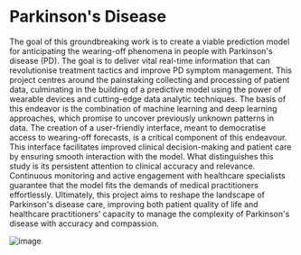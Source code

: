 # Parkinson's Disease

The goal of this groundbreaking work is to create a viable prediction model for anticipating the wearing-off phenomena in people with Parkinson's disease (PD). The goal is to deliver vital real-time information that can revolutionise treatment tactics and improve PD symptom management. This project centres around the painstaking collecting and processing of patient data, culminating in the building of a predictive model using the power of wearable devices and cutting-edge data analytic techniques. The basis of this endeavor is the combination of machine learning and deep learning approaches, which promise to uncover previously unknown patterns in data. The creation of a user-friendly interface, meant to democratise access to wearing-off forecasts, is a critical component of this endeavour. This interface facilitates improved clinical decision-making and patient care by ensuring smooth interaction with the model. What distinguishes this study is its persistent attention to clinical accuracy and relevance. Continuous monitoring and active engagement with healthcare specialists guarantee that the model fits the demands of medical practitioners effortlessly. Ultimately, this project aims to reshape the landscape of Parkinson's disease care, improving both patient quality of life and healthcare practitioners' capacity to manage the complexity of Parkinson's disease with accuracy and compassion.


![image](https://github.com/mohdsaifansari/Parkinson-Disease/assets/42400597/89536b69-33ee-4cbe-9d91-bca552a7494b)

